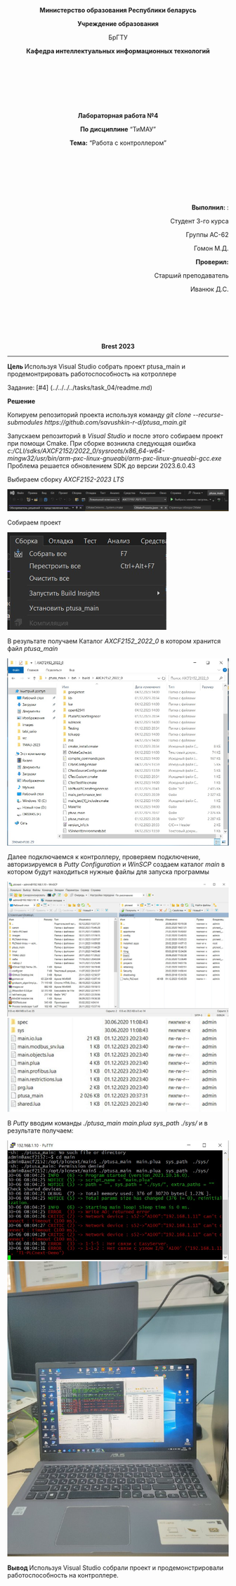 <p align="center"><strong>Министерство образования Республики беларусь</strong></p>
<p align="center"><strong>Учреждение образования</strong></p>
<p align="center"><stong>БрГТУ</stong></p>
<p align="center"><strong>Кафедра интеллектуальных информационных технологий</strong></p>
<br><br><br><br><br><br>
<p align="center"><strong>Лабораторная работа №4</strong></p>
<p align="center"><strong>По дисциплине</strong> “ТиМАУ”</p>
<p align="center"><strong>Тема:</strong> “Работа с контроллером”</p>
<br><br><br><br><br><br>
<p align="right"><strong>Выполнил: </strong>:</p>
<p align="right">Студент 3-го курса</p>
<p align="right">Группы АС-62</p>
<p align="right">Гомон М.Д.</p>
<p align="right"><strong>Проверил:</strong></p>
<p align="right">Старший преподаватель</p>
<p align="right">Иванюк Д.С.</p>
<br><br><br><br><br>
<p align="center"><strong>Brest 2023</strong></p>

---
<p> <strong> Цель </strong> Используя Visual Studio собрать проект ptusa_main и продемонтрировать работоспособность на котроллере </p>

Задание: [#4] (../../../../tasks/task_04/readme.md) 

<p> <strong> Решение </strong> </p>


<p>Копируем репозиторий проекта используя команду <em> git clone --recurse-submodules https://github.com/savushkin-r-d/ptusa_main.git </em> </p>
<p>Запускаем репозиторий в <em> Visual Studio </em> и после этого собираем проект при помощи Cmake. При сборке возникла следующая ошибка <em>c:/CLI/sdks/AXCF2152/2022_0/sysroots/x86_64-w64-mingw32/usr/bin/arm-pxc-linux-gnueabi/arm-pxc-linux-gnueabi-gcc.exe</em> Проблема решается обновлением  SDK до версии 2023.6.0.43 </p> 
<p>Выбираем сборку <em>AXCF2152-2023 LTS</em></p>

![](images/assembly_selections.jpg)

<p>Собираем проект</p>

![](images/project_assembly.jpg)

<p>В результате получаем Каталог <em>AXCF2152_2022_0 </em> в котором хранится файл <em>ptusa_main</em> </p>

![](images/build_result.jpg)

<p>Далее подключаемся к контроллеру, проверяем подключение, авторизируемся в <em>Putty Configuration</em> и <em>WinSCP</em> создаем каталог <em>main</em> в котором будут находиться нужные файлы для запуска программы </p>

![](images/files.jpg)
![](images/files_for_start_project.jpg)

<p>В <em>Putty</em> вводим  команды <em>./ptusa_main  main.plua  sys_path  ./sys/</em> и в результате получаем: </p>

![](images/output.jpg)
![](images/photo_output.jpg)

<p><strong>Вывод </strong>Используя Visual Studio собрали проект и продемонстрировали работоспособность на контроллере. </p>
